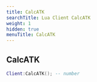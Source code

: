 ```yaml
---
title: CalcATK
searchTitle: Lua Client CalcATK
weight: 1
hidden: true
menuTitle: CalcATK
---
```

## CalcATK
```lua
Client:CalcATK(); -- number
```
